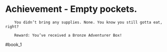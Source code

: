 # Achievement - Empty pockets.
```
	You didn’t bring any supplies. None. You know you still gotta eat, right?

	Reward: You’ve received a Bronze Adventurer Box!
```



#book_1 